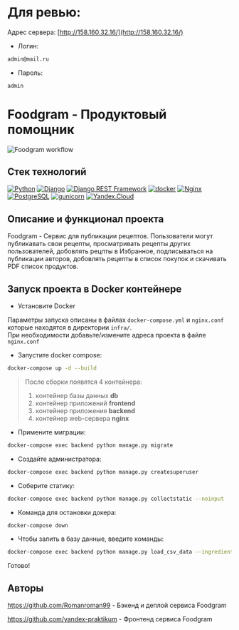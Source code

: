 # Для ревью:
Адрес сервера:
[http://158.160.32.16/](http://158.160.32.16/)

* Логин:
```bash
admin@mail.ru
```
* Пароль:
```bash
admin
```

# Foodgram - Продуктовый помощник
![Foodgram workflow](https://github.com/Edw125/foodgram-project-react/actions/workflows/foodgram_workflow.yml/badge.svg)  

## Стек технологий
[![Python](https://img.shields.io/badge/-Python-464646?style=flat-square&logo=Python)](https://www.python.org/)
[![Django](https://img.shields.io/badge/-Django-464646?style=flat-square&logo=Django)](https://www.djangoproject.com/)
[![Django REST Framework](https://img.shields.io/badge/-Django%20REST%20Framework-464646?style=flat-square&logo=Django%20REST%20Framework)](https://www.django-rest-framework.org/)
[![docker](https://img.shields.io/badge/-Docker-464646?style=flat-square&logo=docker)](https://www.docker.com/)
[![Nginx](https://img.shields.io/badge/-NGINX-464646?style=flat-square&logo=NGINX)](https://nginx.org/ru/)
[![PostgreSQL](https://img.shields.io/badge/-PostgreSQL-464646?style=flat-square&logo=PostgreSQL)](https://www.postgresql.org/)
[![gunicorn](https://img.shields.io/badge/-gunicorn-464646?style=flat-square&logo=gunicorn)](https://gunicorn.org/)
[![Yandex.Cloud](https://img.shields.io/badge/-Yandex.Cloud-464646?style=flat-square&logo=Yandex.Cloud)](https://cloud.yandex.ru/)

## Описание и функционал проекта
Foodgram - Сервис для публикации рецептов. Пользователи могут публикавать свои рецепты, просматривать рецепты 
других пользователей, добовлять рецпты в Избранное, подписываться на публикации авторов, добовлять рецепты в 
список покупок и скачивать PDF список продуктов.


## Запуск проекта в Docker контейнере
* Установите Docker

Параметры запуска описаны в файлах `docker-compose.yml` и `nginx.conf` которые находятся в директории `infra/`.  
При необходимости добавьте/измените адреса проекта в файле `nginx.conf`

* Запустите docker compose:
```bash
docker-compose up -d --build
```  

  > После сборки появятся 4 контейнера:
  > 1. контейнер базы данных **db**
  > 2. контейнер приложений **frontend**
  > 3. контейнер приложения **backend**
  > 4. контейнер web-сервера **nginx**

* Примените миграции:
```bash
docker-compose exec backend python manage.py migrate
```
* Создайте администратора:
```bash
docker-compose exec backend python manage.py createsuperuser
```
* Соберите статику:
```bash
docker-compose exec backend python manage.py collectstatic --noinput
```
* Команда для остановки докера:
```bash
docker-compose down
```

* Чтобы залить в базу данные, введите команды:
```bash
docker-compose exec backend python manage.py load_csv_data --ingredients
```
Готово! 

## Авторы
https://github.com/Romanroman99 -   Бэкенд и деплой сервиса Foodgram

https://github.com/yandex-praktikum - Фронтенд сервиса Foodgram
